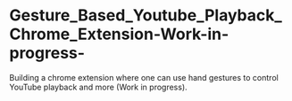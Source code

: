 # Gesture_Based_Youtube_Playback_Chrome_Extension-Work-in-progress-
Building a chrome extension where one can use hand gestures to control YouTube playback and more (Work in progress).
